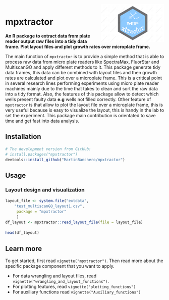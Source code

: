 <img src="man/figures/logo_mpxtractor.png" width = 200, align="right">

# mpxtractor 
**An R package to extract data from plate reader output raw files into a tidy data frame. 
   Plot layout files and plot growth rates over microplate frame.**

<p align="justified">
  
The main function of `mpxtractor` is to provide a simple method that is able to process raw data 
from micro plate readers like SpectraMax, FluorStar and MultiscanGO and apply different
methods to it. 
This package generate tidy data frames, this data can be combined with layout files and then growth rates
are calculated and plot over a microplate frame. This is a critical point in several research lines performing
experiments using micro plate reader machines mainly due to the time that takes to clean and sort the raw data into a
tidy format. Also, the features of this package allow to detect which wells present faulty data **e.g** wells
not filled correctly. Other feature of `mpxtractor` is that allow to plot the layout file over a microplate frame, 
this is very useful because is easy to visualize the layout, this is handy in the lab to set the experiment.
This package main contribution is orientated to save time and get fast into data analysis.


## Installation 

```r
# The development version from GitHub:
# install.packages("mpxtractor")
devtools::install_github("MartinBanchero/mpxtractor")
```

## Usage
### Layout design and visualization

```r
layout_file <- system.file("extdata",
    "test_multiscanGO_layout1.csv", 
     package = "mpxtractor"
     )
df_layout <- mpxtractor::read_layout_file(file = layout_file)

head(df_layout)
```

## Learn more

To get started, first read `vignette("mpxtractor")`. Then read more about the specific package component that you want to apply.

* For data wrangling and layout files, read `vignette("wrangling_and_layout_functions")`.
* For plotting features, read `vignette("plotting_functions")`
* For auxiliary functions read `vignette("Auxiliary_functions")`
